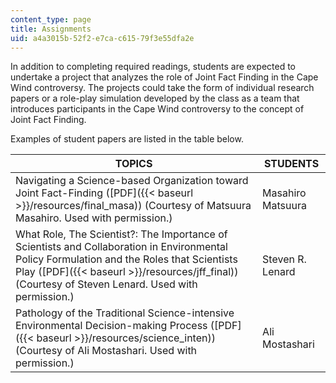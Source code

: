 ```yaml
---
content_type: page
title: Assignments
uid: a4a3015b-52f2-e7ca-c615-79f3e55dfa2e
---
```


In addition to completing required readings, students are expected to undertake a project that analyzes the role of Joint Fact Finding in the Cape Wind controversy. The projects could take the form of individual research papers or a role-play simulation developed by the class as a team that introduces participants in the Cape Wind controversy to the concept of Joint Fact Finding.

Examples of student papers are listed in the table below.

| TOPICS | STUDENTS |
| --- | --- |
| Navigating a Science-based Organization toward Joint Fact-Finding ([PDF]({{< baseurl >}}/resources/final_masa)) (Courtesy of Matsuura Masahiro. Used with permission.) | Masahiro Matsuura |
| What Role, The Scientist?: The Importance of Scientists and Collaboration in Environmental Policy Formulation and the Roles that Scientists Play ([PDF]({{< baseurl >}}/resources/jff_final)) (Courtesy of Steven Lenard. Used with permission.) | Steven R. Lenard |
| Pathology of the Traditional Science-intensive Environmental Decision-making Process ([PDF]({{< baseurl >}}/resources/science_inten)) (Courtesy of Ali Mostashari. Used with permission.) | Ali Mostashari